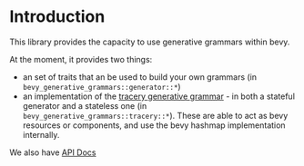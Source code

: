 # Introduction

This library provides the capacity to use generative grammars within bevy.

At the moment, it provides two things:

- an set of traits that an be used to build your own grammars (in `bevy_generative_grammars::generator::*`)
- an implementation of the [tracery generative grammar](https://github.com/galaxykate/tracery) - in both a stateful generator and a stateless one (in `bevy_generative_grammars::tracery::*`). These are able to act as bevy resources or components, and use the bevy hashmap implementation internally.

We also have [API Docs](https://lee-orr.github.io/bevy-generative-grammars/doc/bevy_generative_grammars/index.html)
